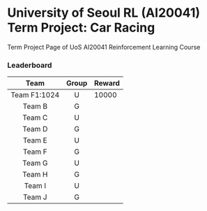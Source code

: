 # University of Seoul RL (AI20041) Term Project: Car Racing

Term Project Page of UoS AI20041 Reinforcement Learning Course
 
### Leaderboard

|         Team                   |  Group  |  Reward  |
|:------------------------------:|:-------:|:---------|
|            Team F1:1024              |    U    |    10000     |
|            Team B              |    G    |          |
|            Team C              |    U    |          |
|            Team D              |    G    |          |
|            Team E              |    U    |          |
|            Team F              |    G    |          |
|            Team G              |    U    |          |
|            Team H              |    G    |          |
|            Team I              |    U    |          |
|            Team J              |    G    |          |
